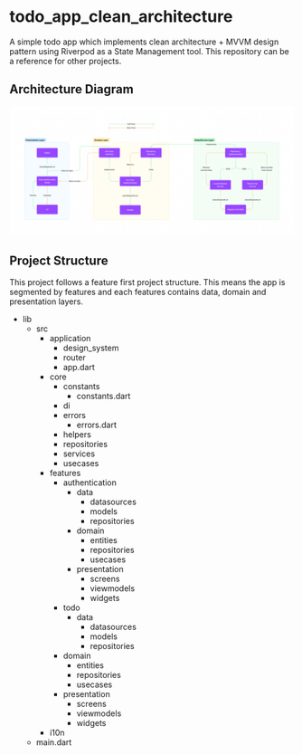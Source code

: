 # todo_app_clean_architecture

A simple todo app which implements clean architecture + MVVM design pattern using Riverpod as a State
Management tool. This repository can be a reference for other projects.

## Architecture Diagram

![](./resources/architecture_diagram.png)

## Project Structure

This project follows a feature first project structure. This means the app is segmented by features and
each features contains data, domain and presentation layers.

- lib
  - src
    - application
      - design_system
      - router
      - app.dart
    - core
      - constants
        - constants.dart
      - di
      - errors
        - errors.dart
      - helpers
      - repositories
      - services
      - usecases
    - features
      - authentication
        - data
          - datasources
          - models
          - repositories
        - domain
          - entities
          - repositories
          - usecases
        - presentation
          - screens
          - viewmodels
          - widgets
      - todo
        - data
          - datasources
          - models
          - repositories
      - domain
        - entities
        - repositories
        - usecases
      - presentation
        - screens
        - viewmodels
        - widgets
    - i10n
  - main.dart